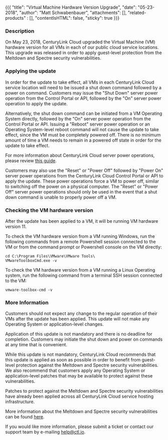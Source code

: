 {{{
	"title": "Virtual Machine Hardware Version Upgrade",
	"date": "05-23-2018",
	"author": "Matt Schwabenbauer",
	"attachments": [],
	"related-products" : [],
	"contentIsHTML": false,
	"sticky": true
}}}

### Description
On May 23, 2018, CenturyLink Cloud upgraded the Virtual Machine (VM) hardware version for all VMs in each of our public cloud service locations. This upgrade was released in order to apply guest-level protection from the Meltdown and Spectre security vulnerabilities.

### Applying the update

In order for the update to take effect, all VMs in each CenturyLink Cloud service location will need to be issued a shut down command followed by a power on command. Customers may issue the "Shut Down" server power operation from the Control Portal or API, followed by the "On" server power operation to apply the update.

Alternatively, the shut down command can be initiated from a VM Operating System directly, followed by the "On" server power operation from the Control Portal or API. Issuing a "Reboot" server power operation or an Operating System-level reboot command will not cause the update to take effect, since the VM must be completely powered off. There is no minimum amount of time a VM needs to remain in a powered off state in order for the update to take effect.

For more information about CenturyLink Cloud server power operations, please review [this guide](https://www.ctl.io/guides/servers/server-power-operations/).

Customers may also use the "Reset" or "Power Off" followed by "Power On" server power operations from the CenturyLink Cloud Control Portal or API to apply the update. These power operations force a VM to power off, similar to switching off the power on a physical computer. The "Reset" or "Power Off" server power operations should only be used in the event that a shut down command is unable to properly power off a VM.

### Checking the VM hardware version

After the update has been applied to a VM, it will be running VM hardware version 11.

To check the VM hardware version from a VM running Windows, run the following commands from a remote Powershell session connected to the VM or from the command prompt or Powershell console on the VM directly:

```
cd C:\Program Files\VMware\VMware Tools\
VMwareToolboxCmd.exe -v
```

To check the VM hardware version from a VM running a Linux Operating system, run the following command from a terminal SSH session connected to the VM:

```
vmware-toolbox-cmd -v
```

### More Information

Customers should not expect any change to the regular operation of their VMs after the update has been applied. This update will not make any Operating System or application-level changes.

Application of this update is not mandatory and there is no deadline for completion. Customers may initiate the shut down and power on commands at any time that is convenient.

While this update is not mandatory, CenturyLink Cloud recommends that this update is applied as soon as possible in order to benefit from guest-level protection against the Meltdown and Spectre security vulnerabilities. We also recommend that customers apply any Operating System or application-level patches that may be available to protect against these vulnerabilities.

Patches to protect against the Meltdown and Spectre security vulnerabilities have already been applied across all CenturyLink Cloud service hosting infrastructure.

More information about the Meltdown and Spectre security vulnerabilities can be found [here](https://www.netformation.com/featured/notice-on-meltdown-and-spectre-vulnerability/).

If you would like more information, please submit a ticket or contact our support team by e-mailing help@ctl.io.
